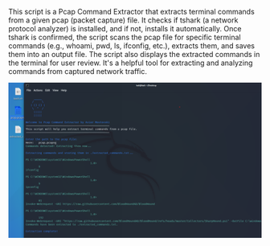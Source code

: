 This script is a Pcap Command Extractor that extracts terminal commands from a given pcap (packet capture) file. It checks if tshark (a network protocol analyzer) is installed, and if not, installs it automatically. Once tshark is confirmed, the script scans the pcap file for specific terminal commands (e.g., whoami, pwd, ls, ifconfig, etc.), extracts them, and saves them into an output file. The script also displays the extracted commands in the terminal for user review. It's a helpful tool for extracting and analyzing commands from captured network traffic.


![Image Alt](https://github.com/AviorMostovski/PCAP-commands-script/blob/67e5977af13ad9bec18838a329b036d0761600b4/commands%20pcap.png)
